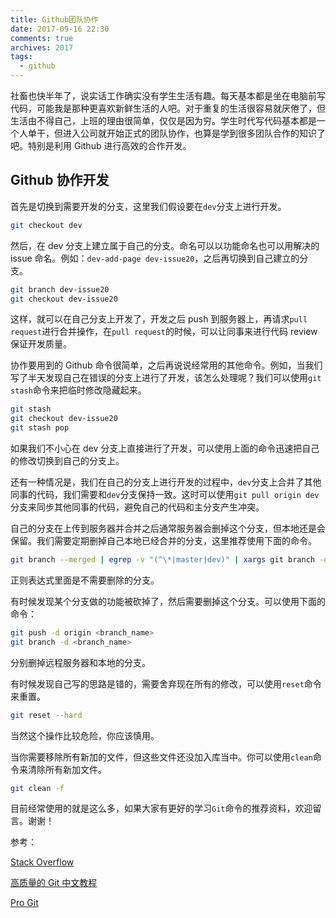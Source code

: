 ```yaml
---
title: Github团队协作
date: 2017-09-16 22:30
comments: true
archives: 2017
tags:
  - github
---
```


社畜也快半年了，说实话工作确实没有学生生活有趣。每天基本都是坐在电脑前写代码，可能我是那种更喜欢新鲜生活的人吧。对于重复的生活很容易就厌倦了，但生活由不得自己，上班的理由很简单，仅仅是因为穷。学生时代写代码基本都是一个人单干，但进入公司就开始正式的团队协作，也算是学到很多团队合作的知识了吧。特别是利用 Github 进行高效的合作开发。

## Github 协作开发

首先是切换到需要开发的分支，这里我们假设要在`dev`分支上进行开发。

```bash
git checkout dev
```

然后，在 dev 分支上建立属于自己的分支。命名可以以功能命名也可以用解决的 issue 命名。例如：`dev-add-page dev-issue20`，之后再切换到自己建立的分支。

```bash
git branch dev-issue20
git checkout dev-issue20
```

这样，就可以在自己分支上开发了，开发之后 push 到服务器上，再请求`pull request`进行合并操作，在`pull request`的时候，可以让同事来进行代码 review 保证开发质量。

协作要用到的 Github 命令很简单，之后再说说经常用的其他命令。例如，当我们写了半天发现自己在错误的分支上进行了开发，该怎么处理呢？我们可以使用`git stash`命令来把临时修改隐藏起来。

```bash
git stash
git checkout dev-issue20
git stash pop
```

如果我们不小心在 dev 分支上直接进行了开发，可以使用上面的命令迅速把自己的修改切换到自己的分支上。

还有一种情况是，我们在自己的分支上进行开发的过程中，`dev`分支上合并了其他同事的代码，我们需要和`dev`分支保持一致。这时可以使用`git pull origin dev`分支来同步其他同事的代码，避免自己的代码和主分支产生冲突。

自己的分支在上传到服务器并合并之后通常服务器会删掉这个分支，但本地还是会保留。我们需要定期删掉自己本地已经合并的分支，这里推荐使用下面的命令。

```bash
git branch --merged | egrep -v "(^\*|master|dev)" | xargs git branch -d
```

正则表达式里面是不需要删除的分支。

有时候发现某个分支做的功能被砍掉了，然后需要删掉这个分支。可以使用下面的命令：

```bash
git push -d origin <branch_name>
git branch -d <branch_name>
```

分别删掉远程服务器和本地的分支。

有时候发现自己写的思路是错的，需要舍弃现在所有的修改，可以使用`reset`命令来重置。

```bash
git reset --hard
```

当然这个操作比较危险，你应该慎用。

当你需要移除所有新加的文件，但这些文件还没加入库当中。你可以使用`clean`命令来清除所有新加文件。

```bash
git clean -f
```

目前经常使用的就是这么多，如果大家有更好的学习`Git`命令的推荐资料，欢迎留言。谢谢！

参考：

[Stack Overflow](https://stackoverflow.com/questions/6127328/how-can-i-delete-all-git-branches-which-have-been-merged)

[高质量的 Git 中文教程](https://github.com/geeeeeeeeek/git-recipes)

[Pro Git](https://git-scm.com/book/en/v2)
